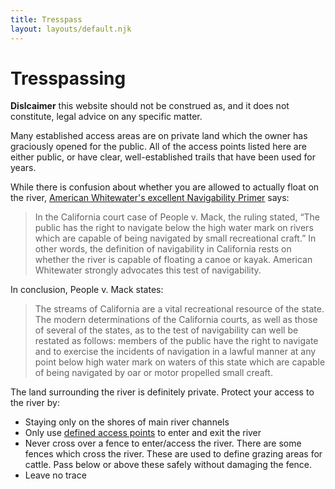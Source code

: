 ```yaml
---
title: Tresspass
layout: layouts/default.njk
---
```


# Tresspassing

**Dislcaimer** this website should not be construed as, and it does not constitute, legal advice on any specific matter.

Many established access areas are on private land
which the owner has graciously opened for the public. All of the access points
listed here are either public, or have clear, well-established trails that have
been used for years.

While there is confusion about whether you are allowed to actually float on the river, [American Whitewater's excellent Navigability Primer](https://www.americanwhitewater.org/content/Wiki/stewardship:navigability) says:

> In the California court case of People v. Mack, the ruling stated, “The public has the right to navigate below the high water mark on rivers which are capable of being navigated by small recreational craft.” In other words, the definition of navigability in California rests on whether the river is capable of floating a canoe or kayak. American Whitewater strongly advocates this test of navigability.

In conclusion, People v. Mack states:

> The streams of California are a vital recreational resource of the state. The modern determinations of the California courts, as well as those of several of the states, as to the test of navigability can well be restated as follows: members of the public have the right to navigate and to exercise the incidents of navigation in a lawful manner at any point below high water mark on waters of this state which are capable of being navigated by oar or motor propelled small creaft.

The land surrounding the river is definitely private. Protect your access to the river by:

- Staying only on the shores of main river channels
- Only use [defined access points](/access-points) to enter and exit the river
- Never cross over a fence to enter/access the river. There are some fences which cross the river. These are used to define grazing areas for cattle. Pass below or above these safely without damaging the fence.
- Leave no trace
